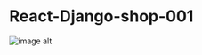 # React-Django-shop-001

![image alt](https://github.com/RifatDeb/React-django-shop-001/blob/51dcfdda76accedaf6d4de3541348e57ea50dc1d/localhost_5173_%20(1).png)
